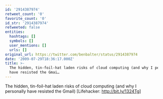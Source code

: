```yaml
---
id: '2914387974'
retweet_count: '0'
favorite_count: '0'
id_str: '2914387974'
retweeted: false
entities:
  hashtags: []
  symbols: []
  user_mentions: []
  urls: []
original_url: https://twitter.com/benbalter/status/2914387974
date: '2009-07-29T18:36:17.000Z'
title: >-
  The hidden, tin-foil-hat laden risks of cloud computing (and why I personally
  have resisted the Gmai…
---
```


The hidden, tin-foil-hat laden risks of cloud computing (and why I personally have resisted the Gmail) [Lifehacker: http://bit.ly/1324Tg]